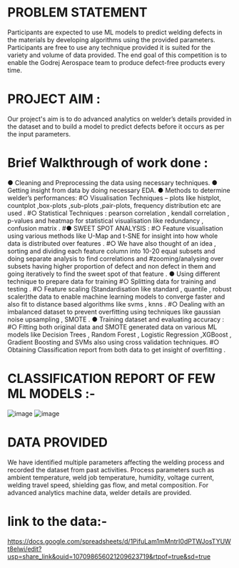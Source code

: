 # PROBLEM STATEMENT
Participants are expected to use ML models to predict welding defects in the materials by
developing algorithms using the provided parameters. Participants are free to use any
technique provided it is suited for the variety and volume of data provided.
The end goal of this competition is to enable the Godrej Aerospace team to produce
defect-free products every time.

# PROJECT AIM : 
Our project's aim is to do advanced analytics on welder’s details provided in the dataset and to build a model to predict defects before it occurs as per the input parameters.

# Brief Walkthrough of work done : 
●	 Cleaning and Preprocessing the data using necessary techniques. 
●	Getting insight from data by doing necessary EDA.
●	Methods to determine welder’s performances:
#○	Visualisation Techniques – plots like histplot, countplot ,box-plots ,sub-plots ,pair-plots, frequency distribution  etc are used .
#○	Statistical Techniques :  pearson correlation , kendall correlation , p-values and heatmap for statistical visualisation  like redundancy , confusion matrix .
#●	SWEET SPOT ANALYSIS :
#○	Feature visualisation using various methods like U-Map and t-SNE for insight into how whole data is distributed over features . 
#○	We have also thought of an idea , sorting and dividing each feature column into 10-20 equal subsets and doing separate analysis to find correlations and #zooming/analysing over subsets having higher proportion of defect and non defect in them and going  iteratively to find the sweet spot of that feature .
●	Using different technique to prepare data for training 
#○	Splitting data for training and testing .
#○	Feature scaling (Standardisation like standard , quantile , robust scaler)the data to enable machine learning models to converge faster and also fit to distance based algorithms like svms , knns .
#○	Dealing with an imbalanced dataset to prevent overfitting using techniques like gaussian noise upsampling , SMOTE .
●	Training dataset and evaluating accuracy :
#○	Fitting both original data and SMOTE generated data on various ML models like Decision Trees , Random Forest , Logistic Regression ,XGBoost , Gradient Boosting and SVMs also using cross validation techniques.
#○	Obtaining Classification report from both data to get insight of overfitting .

# CLASSIFICATION REPORT OF FEW ML MODELS :-
![image](https://github.com/ariesiitr/-WeldRight-IITBOMBAY-TECHFEST/assets/100424180/f2cff5a5-9642-4063-8ab6-fb3d1247aa6b)
![image](https://github.com/ariesiitr/-WeldRight-IITBOMBAY-TECHFEST/assets/100424180/6bb56e21-5e04-4be6-863b-59cee6184457)



# DATA PROVIDED
We have identified multiple parameters affecting the welding process and recorded the
dataset from past activities. Process parameters such as ambient temperature, weld job
temperature, humidity, voltage current, welding travel speed, shielding gas flow, and metal
composition. For advanced analytics machine data, welder details are provided.
# link to the data:-
https://docs.google.com/spreadsheets/d/1PifuLam1mMntrI0dPTWJosTYUWt8elwi/edit?usp=share_link&ouid=107098656021209623719&rtpof=true&sd=true

